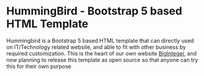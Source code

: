 # HummingBird - Bootstrap 5 based HTML Template
Hummingbird is a Bootstrap 5 based HTML template that can directly used on IT/Technology related website, and able to fit with other business by required customization.
This is the heart of our own website [BigInteger](https://bigintbd.com/), and now planning to release this template as open source so that anyone can try this for their own purpose
